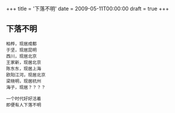 +++
title = '下落不明'
date = 2009-05-11T00:00:00
draft = true
+++
## 下落不明

```text
柏桦，现居成都
于坚，现居昆明
西川，现居北京
王家新，现居北京
陈东东，现居上海
欧阳江河，现居北京
梁晓明，现居杭州
海子，现居？？？？

一个时代好好活着
即便有人下落不明
```
